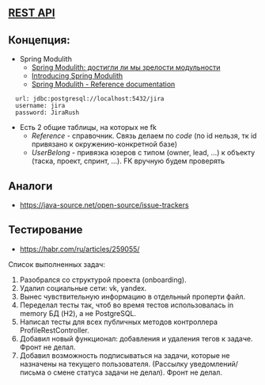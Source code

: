 ## [REST API](http://localhost:8080/doc)

## Концепция:
- Spring Modulith
  - [Spring Modulith: достигли ли мы зрелости модульности](https://habr.com/ru/post/701984/)
  - [Introducing Spring Modulith](https://spring.io/blog/2022/10/21/introducing-spring-modulith)
  - [Spring Modulith - Reference documentation](https://docs.spring.io/spring-modulith/docs/current-SNAPSHOT/reference/html/)

```
  url: jdbc:postgresql://localhost:5432/jira
  username: jira
  password: JiraRush
```
- Есть 2 общие таблицы, на которых не fk
  - _Reference_ - справочник. Связь делаем по _code_ (по id нельзя, тк id привязано к окружению-конкретной базе)
  - _UserBelong_ - привязка юзеров с типом (owner, lead, ...) к объекту (таска, проект, спринт, ...). FK вручную будем проверять

## Аналоги
- https://java-source.net/open-source/issue-trackers

## Тестирование
- https://habr.com/ru/articles/259055/

Список выполненных задач:
1. Разобрался со структурой проекта (onboarding).
2. Удалил социальные сети: vk, yandex.
3. Вынес чувствительную информацию в отдельный проперти файл.
4. Переделал тесты так, чтоб во время тестов использовалась in memory БД (H2), а не PostgreSQL.
5. Написал тесты для всех публичных методов контроллера ProfileRestController.
6. Добавил новый функционал: добавления и удаления тегов к задаче. Фронт не делал.
7. Добавил возможность подписываться на задачи, которые не назначены на текущего пользователя. 
(Рассылку уведомлений/письма о смене статуса задачи не делал). Фронт не делал.
